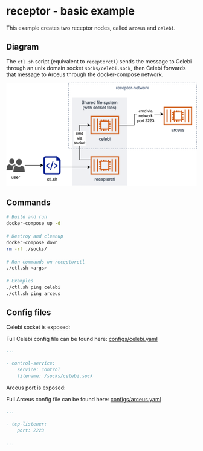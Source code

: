 # receptor - basic example

This example creates two receptor nodes, called `arceus` and `celebi`.

## Diagram

The `ctl.sh` script (equivalent to `receptorctl`) sends the message to Celebi through an unix domain socket `socks/celebi.sock`, then Celebi forwards that message to Arceus through the docker-compose network.

![Receptor simple network diagram](./simple-network-diagram.png)

## Commands

```bash
# Build and run
docker-compose up -d

# Destroy and cleanup
docker-compose down
rm -rf ./socks/

# Run commands on receptorctl
./ctl.sh <args>

# Examples
./ctl.sh ping celebi
./ctl.sh ping arceus
```

## Config files

Celebi socket is exposed:

Full Celebi config file can be found here: [configs/celebi.yaml](configs/celebi.yaml)

```yaml
...

- control-service:
    service: control
    filename: /socks/celebi.sock
```

Arceus port is exposed:

Full Arceus config file can be found here: [configs/arceus.yaml](configs/arceus.yaml)

```yaml
...

- tcp-listener:
    port: 2223

...
```
